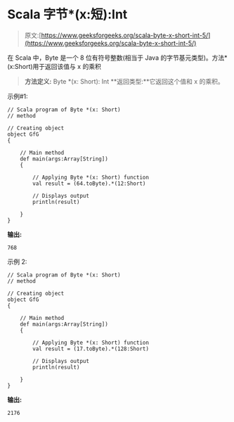 # Scala 字节*(x:短):Int

> 原文:[https://www.geeksforgeeks.org/scala-byte-x-short-int-5/](https://www.geeksforgeeks.org/scala-byte-x-short-int-5/)

在 Scala 中，Byte 是一个 8 位有符号整数(相当于 Java 的字节基元类型)。方法*(x:Short)用于返回该值与 x 的乘积

> **方法定义:** Byte *(x: Short): Int
> **返回类型:**它返回这个值和 x 的乘积。

示例#1:

```
// Scala program of Byte *(x: Short)
// method 

// Creating object 
object GfG 
{ 

    // Main method 
    def main(args:Array[String]) 
    { 

        // Applying Byte *(x: Short) function 
        val result = (64.toByte).*(12:Short) 

        // Displays output 
        println(result) 

    } 
} 
```

**输出:**

```
768
```

示例 2:

```
// Scala program of Byte *(x: Short)
// method 

// Creating object 
object GfG 
{ 

    // Main method 
    def main(args:Array[String]) 
    { 

        // Applying Byte *(x: Short) function 
        val result = (17.toByte).*(128:Short) 

        // Displays output 
        println(result) 

    } 
} 
```

**输出:**

```
2176
```